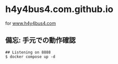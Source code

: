 # h4y4bus4.com.github.io
for www.h4y4bus4.com

## 備忘: 手元での動作確認
```
## Listening on 8888
$ docker compose up -d
```